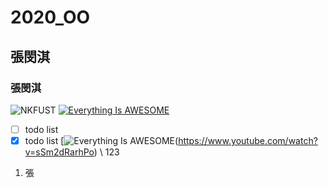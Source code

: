 # 2020_OO
## 張閔淇
### 張閔淇
![NKFUST](nkfust.png "第一科大")
[![Everything Is AWESOME](https://img.youtube.com/vi/StTqXEQ2l-Y/0.jpg)](https://www.youtube.com/watch?v=StTqXEQ2l-Y "Everything Is AWESOME")
- [ ] todo list
- [x] todo list
[![Everything Is AWESOME](https://img.youtube.com/watch?v=sSm2dRarhPo)(https://www.youtube.com/watch?v=sSm2dRarhPo)
\ 123 
1. 張
